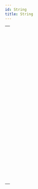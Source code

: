 ```yaml
---
id: String
title: String
---
```

||
|---|
|[<!-- INCLUDE #_command_.Change string.Syntax -->](../../commands-legacy/change-string.md)<br/><!-- INCLUDE #_command_.Change string.Summary -->|
|[<!-- INCLUDE #_command_.Char.Syntax -->](../../commands-legacy/char.md)<br/><!-- INCLUDE #_command_.Char.Summary -->|
|[<!-- INCLUDE #_command_.Character code.Syntax -->](../../commands-legacy/character-code.md)<br/><!-- INCLUDE #_command_.Character code.Summary -->|
|[<!-- INCLUDE #_command_.Compare strings.Syntax -->](../../commands-legacy/compare-strings.md)<br/><!-- INCLUDE #_command_.Compare strings.Summary -->|
|[<!-- INCLUDE #_command_.CONVERT FROM TEXT.Syntax -->](../../commands-legacy/convert-from-text.md)<br/><!-- INCLUDE #_command_.CONVERT FROM TEXT.Summary -->|
|[<!-- INCLUDE #_command_.Convert to text.Syntax -->](../../commands-legacy/convert-to-text.md)<br/><!-- INCLUDE #_command_.Convert to text.Summary -->|
|[<!-- INCLUDE #_command_.Delete string.Syntax -->](../../commands-legacy/delete-string.md)<br/><!-- INCLUDE #_command_.Delete string.Summary -->|
|[<!-- INCLUDE #_command_.GET TEXT KEYWORDS.Syntax -->](../../commands-legacy/get-text-keywords.md)<br/><!-- INCLUDE #_command_.GET TEXT KEYWORDS.Summary -->|
|[<!-- INCLUDE #_command_.Insert string.Syntax -->](../../commands-legacy/insert-string.md)<br/><!-- INCLUDE #_command_.Insert string.Summary -->|
|[<!-- INCLUDE #_command_.Length.Syntax -->](../../commands-legacy/length.md)<br/><!-- INCLUDE #_command_.Length.Summary -->|
|[<!-- INCLUDE #_command_.Localized string.Syntax -->](../../commands-legacy/localized-string.md)<br/><!-- INCLUDE #_command_.Localized string.Summary -->|
|[<!-- INCLUDE #_command_.Lowercase.Syntax -->](../../commands-legacy/lowercase.md)<br/><!-- INCLUDE #_command_.Lowercase.Summary -->|
|[<!-- INCLUDE #_command_.Match regex.Syntax -->](../../commands-legacy/match-regex.md)<br/><!-- INCLUDE #_command_.Match regex.Summary -->|
|[<!-- INCLUDE #_command_.Num.Syntax -->](../../commands-legacy/num.md)<br/><!-- INCLUDE #_command_.Num.Summary -->|
|[<!-- INCLUDE #_command_.Position.Syntax -->](../../commands-legacy/position.md)<br/><!-- INCLUDE #_command_.Position.Summary -->|
|[<!-- INCLUDE #_command_.Replace string.Syntax -->](../../commands-legacy/replace-string.md)<br/><!-- INCLUDE #_command_.Replace string.Summary -->|
|[<!-- INCLUDE #_command_.Split string.Syntax -->](../../commands-legacy/split-string.md)<br/><!-- INCLUDE #_command_.Split string.Summary -->|
|[<!-- INCLUDE #_command_.String.Syntax -->](../../commands-legacy/string.md)<br/><!-- INCLUDE #_command_.String.Summary -->|
|[<!-- INCLUDE #_command_.Substring.Syntax -->](../../commands-legacy/substring.md)<br/><!-- INCLUDE #_command_.Substring.Summary -->|
|[<!-- INCLUDE #_command_.Uppercase.Syntax -->](../../commands-legacy/uppercase.md)<br/><!-- INCLUDE #_command_.Uppercase.Summary -->|
